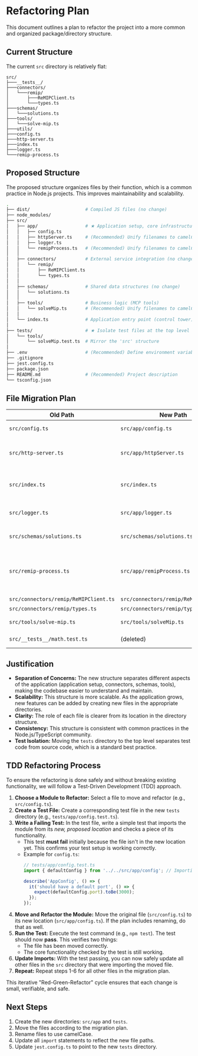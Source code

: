# Refactoring Plan

This document outlines a plan to refactor the project into a more common and organized package/directory structure.

## Current Structure

The current `src` directory is relatively flat:

```
src/
├───__tests__/
├───connectors/
│   └───remip/
│       ├───ReMIPClient.ts
│       └───types.ts
├───schemas/
│   └───solutions.ts
├───tools/
│   └───solve-mip.ts
├───utils/
├───config.ts
├───http-server.ts
├───index.ts
├───logger.ts
└───remip-process.ts
```

## Proposed Structure

The proposed structure organizes files by their function, which is a common practice in Node.js projects. This improves maintainability and scalability.

```bash
.
├── dist/                     # Compiled JS files (no change)
├── node_modules/
├── src/
│   ├── app/                  # ★ Application setup, core infrastructure
│   │   ├── config.ts
│   │   ├── httpServer.ts     # (Recommended) Unify filenames to camelCase
│   │   ├── logger.ts
│   │   └── remipProcess.ts   # (Recommended) Unify filenames to camelCase
│   │
│   ├── connectors/           # External service integration (no change)
│   │   └── remip/
│   │       ├── ReMIPClient.ts
│   │       └── types.ts
│   │
│   ├── schemas/              # Shared data structures (no change)
│   │   └── solutions.ts
│   │
│   ├── tools/                # Business logic (MCP tools)
│   │   └── solveMip.ts       # (Recommended) Unify filenames to camelCase
│   │
│   └── index.ts              # Application entry point (control tower)
│
├── tests/                    # ★ Isolate test files at the top level
│   └── tools/
│       └── solveMip.test.ts  # Mirror the 'src' structure
│
├── .env                      # (Recommended) Define environment variables
├── .gitignore
├── jest.config.ts
├── package.json
├── README.md                 # (Recommended) Project description
└── tsconfig.json
```

## File Migration Plan

| Old Path                                | New Path                                | Notes                               |
| --------------------------------------- | --------------------------------------- | ----------------------------------- |
| `src/config.ts`                         | `src/app/config.ts`                     | Centralized configuration.          |
| `src/http-server.ts`                    | `src/app/httpServer.ts`                 | Separates server setup from route handling. |
| `src/index.ts`                          | `src/index.ts`                          | `index.ts` as the application entry point. |
| `src/logger.ts`                         | `src/app/logger.ts`                     | Logger is part of the app infrastructure. |
| `src/schemas/solutions.ts`              | `src/schemas/solutions.ts`              | `src/models.ts` was merged into this file. |
| `src/remip-process.ts`                  | `src/app/remipProcess.ts`               | ReMIP process management is part of the app infrastructure. |
| `src/connectors/remip/ReMIPClient.ts`   | `src/connectors/remip/ReMIPClient.ts`   | No change.                          |
| `src/connectors/remip/types.ts`         | `src/connectors/remip/types.ts`         | No change.                          |
| `src/tools/solve-mip.ts`                | `src/tools/solveMip.ts`                 | Rename to camelCase.                |
| `src/__tests__/math.test.ts`            | (deleted)                               | This file has been deleted.         |

## Justification

*   **Separation of Concerns:** The new structure separates different aspects of the application (application setup, connectors, schemas, tools), making the codebase easier to understand and maintain.
*   **Scalability:** This structure is more scalable. As the application grows, new features can be added by creating new files in the appropriate directories.
*   **Clarity:** The role of each file is clearer from its location in the directory structure.
*   **Consistency:** This structure is consistent with common practices in the Node.js/TypeScript community.
*   **Test Isolation:** Moving the `tests` directory to the top level separates test code from source code, which is a standard best practice.

## TDD Refactoring Process

To ensure the refactoring is done safely and without breaking existing functionality, we will follow a Test-Driven Development (TDD) approach.

1.  **Choose a Module to Refactor:** Select a file to move and refactor (e.g., `src/config.ts`).
2.  **Create a Test File:** Create a corresponding test file in the new `tests` directory (e.g., `tests/app/config.test.ts`).
3.  **Write a Failing Test:** In the test file, write a simple test that imports the module from its *new, proposed location* and checks a piece of its functionality.
    *   This test **must fail** initially because the file isn't in the new location yet. This confirms your test setup is working correctly.
    *   Example for `config.ts`:
        ```typescript
        // tests/app/config.test.ts
        import { defaultConfig } from '../../src/app/config'; // Importing from the future location

        describe('AppConfig', () => {
          it('should have a default port', () => {
            expect(defaultConfig.port).toBe(3000);
          });
        });
        ```
4.  **Move and Refactor the Module:** Move the original file (`src/config.ts`) to its new location (`src/app/config.ts`). If the plan includes renaming, do that as well.
5.  **Run the Test:** Execute the test command (e.g., `npm test`). The test should now **pass**. This verifies two things:
    *   The file has been moved correctly.
    *   The core functionality checked by the test is still working.
6.  **Update Imports:** With the test passing, you can now safely update all other files in the `src` directory that were importing the moved file.
7.  **Repeat:** Repeat steps 1-6 for all other files in the migration plan.

This iterative "Red-Green-Refactor" cycle ensures that each change is small, verifiable, and safe.

## Next Steps

1.  Create the new directories: `src/app` and `tests`.
2.  Move the files according to the migration plan.
3.  Rename files to use camelCase.
4.  Update all `import` statements to reflect the new file paths.
5.  Update `jest.config.ts` to point to the new `tests` directory.
